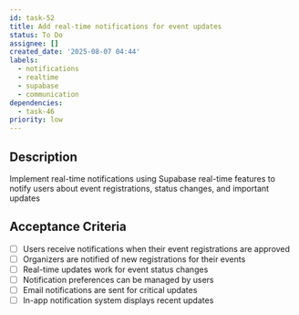 ```yaml
---
id: task-52
title: Add real-time notifications for event updates
status: To Do
assignee: []
created_date: '2025-08-07 04:44'
labels:
  - notifications
  - realtime
  - supabase
  - communication
dependencies:
  - task-46
priority: low
---
```


## Description

Implement real-time notifications using Supabase real-time features to notify users about event registrations, status changes, and important updates

## Acceptance Criteria

- [ ] Users receive notifications when their event registrations are approved
- [ ] Organizers are notified of new registrations for their events
- [ ] Real-time updates work for event status changes
- [ ] Notification preferences can be managed by users
- [ ] Email notifications are sent for critical updates
- [ ] In-app notification system displays recent updates
